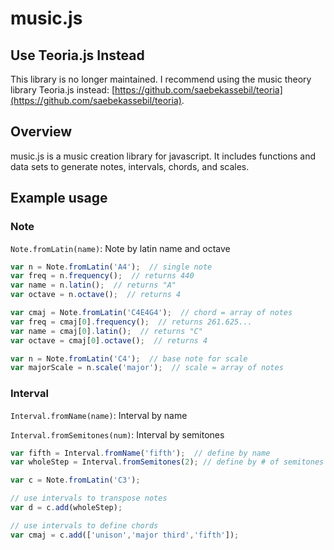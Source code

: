 # music.js

## Use Teoria.js Instead

This library is no longer maintained. I recommend using the music theory library Teoria.js instead:
[https://github.com/saebekassebil/teoria](https://github.com/saebekassebil/teoria).

## Overview

music.js is a music creation library for javascript. It includes functions
and data sets to generate notes, intervals, chords, and scales.

## Example usage

### Note
``` Note.fromLatin(name) ```: Note by latin name and octave

```javascript
var n = Note.fromLatin('A4');  // single note
var freq = n.frequency();  // returns 440
var name = n.latin();  // returns "A"
var octave = n.octave();  // returns 4

var cmaj = Note.fromLatin('C4E4G4');  // chord = array of notes
var freq = cmaj[0].frequency();  // returns 261.625...
var name = cmaj[0].latin();  // returns "C"
var octave = cmaj[0].octave();  // returns 4

var n = Note.fromLatin('C4');  // base note for scale
var majorScale = n.scale('major');  // scale = array of notes
```

### Interval
``` Interval.fromName(name) ```: Interval by name

``` Interval.fromSemitones(num) ```: Interval by semitones

```javascript
var fifth = Interval.fromName('fifth');  // define by name
var wholeStep = Interval.fromSemitones(2); // define by # of semitones

var c = Note.fromLatin('C3');

// use intervals to transpose notes
var d = c.add(wholeStep);

// use intervals to define chords
var cmaj = c.add(['unison','major third','fifth']);
```
